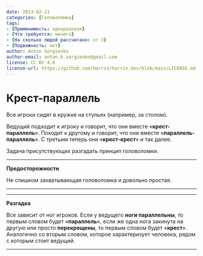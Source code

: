 ```yaml
---
date: 2013-02-21
categories: [Головоломка]
tags:
- {Применимость: одноразовая}
- {Что требуется: ничего}
- {На сколько людей рассчитано: от 3}
- {Подвижность: нет}
author: Anton Sergienko
author-email: anton.b.sergienko@gmail.com
license: CC BY 4.0
license-url: https://github.com/Harrix/harrix.dev/blob/main/LICENSE.md
---
```


# Крест-параллель

Все игроки сидят в кружке на стульях (например, за столом).

Ведущий подходит к игроку и говорит, что они вместе «**крест-параллель**». Походит к другому и говорит, что они вместе «**параллель-параллель**». С третьим теперь они «**крест-крест**» и так далее.

Задача присутствующих разгадать принцип головоломки.

---

**Предосторожности** <!-- !warning -->

Не слишком захватывающая головоломка и довольно простая.

---

---

**Разгадка** <!-- !details -->

Все зависит от ног игроков. Если у ведущего **ноги параллельны**, то первым словом будет «**параллель**», если же одна нога закинута на другую или просто **перекрещены**, то первым словом будет «**крест**». Аналогично со вторым словом, которое характеризует человека, рядом с которым стоит ведущий.

---
